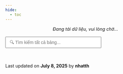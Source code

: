 ```yaml
---
hide:
  - toc
---
```


<!-- Style -->
<style>
  :root {
    --bg-table: #ffffff;
    --text-color: #1a1a1a;
    --bg-header: #4b52c1;
    --bg-row-alt: #f9f9f9;
    --bg-hover: #eef3ff;
    --border-color: #ccc;
    --highlight-color: #ffff99;
    --filter-bg: #fff;
    --spinner-color: #4b52c1;
  }

  html[data-theme='dark'] {
    --bg-table: #1e1e1e;
    --text-color: #f0f0f0;
    --bg-header: #4b52c1;
    --bg-row-alt: #2a2a2a;
    --bg-hover: #313a54;
    --border-color: #444;
    --highlight-color: #ffd700;
    --filter-bg: #2a2a2a;
    --spinner-color: #c2c6ff;
  }

  #sheet-table-container {
    width: 100%;
    overflow-x: auto;
    max-width: 100%;
    padding: 16px;
    font-family: "Segoe UI", Roboto, Arial, sans-serif;
    font-size: 16px;
    color: var(--text-color);
  }

  #sheet-table-container table {
    min-width: 900px;
    width: fit-content;
    display: block;
    border-collapse: collapse;
    background: var(--bg-table);
    border: 1px solid var(--border-color);
    border-radius: 12px;
    box-shadow: 0 4px 12px rgba(0,0,0,0.05);
  }

  th, td {
    padding: 12px 16px;
    text-align: left;
    border-bottom: 1px solid var(--border-color);
    vertical-align: middle;
    word-break: break-word;
    white-space: normal;
    color: var(--text-color);
  }

  th {
    background-color: var(--bg-header);
    color: #fff;
    font-weight: 600;
    position: sticky;
    top: 0;
    z-index: 2;
    font-size: 15px;
  }

  tr:nth-child(even) td {
    background-color: var(--bg-row-alt);
  }

  tr:hover td {
    background-color: var(--bg-hover);
  }

  .filter-row input,
  .filter-row select {
    width: 100%;
    padding: 8px;
    font-size: 14px;
    border: 1px solid var(--border-color);
    border-radius: 6px;
    background-color: var(--filter-bg);
    color: var(--text-color);
  }

  .highlight {
    background-color: var(--highlight-color);
    font-weight: bold;
  }

  /* Spinner */
  #loading-spinner {
    display: none;
    margin: 40px auto;
    width: 48px;
    height: 48px;
    border: 6px solid rgba(0,0,0,0.1);
    border-top: 6px solid var(--spinner-color);
    border-radius: 50%;
    animation: spin 1s linear infinite;
  }

  @keyframes spin {
    0% { transform: rotate(0deg); }
    100% { transform: rotate(360deg); }
  }

  .loading-message {
    text-align: center;
    font-style: italic;
    color: var(--text-color);
    margin-top: 10px;
  }

  .export-buttons {
    margin: 16px 0;
    text-align: left;
  }

  .export-buttons input {
    padding: 8px 12px;
    font-size: 14px;
    width: 60%;
    max-width: 400px;
    margin-right: 10px;
  }
</style>

<!-- Spinner -->
<div id="loading-spinner"></div>
<div class="loading-message" id="loading-text">Đang tải dữ liệu, vui lòng chờ...</div>

<!-- Tìm kiếm nâng cao -->
<div class="export-buttons">
  <input type="text" id="globalSearch" placeholder="🔍 Tìm kiếm tất cả bảng..." oninput="applyFilter()">
</div>

<!-- Bảng -->
<div id="sheet-table-container"></div>

<!-- Scripts -->
<script src="https://cdn.jsdelivr.net/npm/papaparse@5.4.1/papaparse.min.js"></script>

<script>
  let rawRows = [];
  let headers = [];

  function getColumnWidth(index) {
    const widths = {
      0: '60px', 1: '150px', 2: '200px', 3: '250px',
      4: '300px', 5: '350px', 6: '180px', 7: '150px',
      8: '200px', 9: '150px'
    };
    return widths[index] || '120px';
  }

  async function loadSheetData() {
    const url = 'https://docs.google.com/spreadsheets/d/e/2PACX-1vTbKF-N9-xBzwenpr5H5ZkwASlMbnhXhvsbmyugWwt7t-W9JJogi4wOP3ArE5xL_mr7reem2ZN_inU4/pub?gid=0&single=true&output=csv';

    document.getElementById('loading-spinner').style.display = 'block';
    document.getElementById('loading-text').style.display = 'block';
    document.getElementById('sheet-table-container').innerHTML = '';

    try {
      const response = await fetch(url);
      const text = await response.text();
      const results = Papa.parse(text, { header: false, skipEmptyLines: true });
      rawRows = results.data;
      headers = rawRows[0];
      renderTable(rawRows);
    } catch (err) {
      document.getElementById('sheet-table-container').innerHTML = `<p style="color:red; text-align:center;">Không thể tải dữ liệu.</p>`;
    } finally {
      document.getElementById('loading-spinner').style.display = 'none';
      document.getElementById('loading-text').style.display = 'none';
    }
  }

  function renderTable(data) {
    const table = document.createElement('table');
    const thead = document.createElement('thead');
    const trHead = document.createElement('tr');
    const trFilter = document.createElement('tr');
    trFilter.classList.add('filter-row');

    headers.forEach((header, colIndex) => {
      const th = document.createElement('th');
      th.textContent = header;
      th.style.width = getColumnWidth(colIndex);
      trHead.appendChild(th);

      const tdFilter = document.createElement('td');
      tdFilter.style.width = getColumnWidth(colIndex);

      const sampleValues = data.slice(1).map(r => r[colIndex]);
      const isNumeric = sampleValues.every(v => !isNaN(v));
      const uniqueVals = [...new Set(sampleValues.filter(v => v !== ''))];

      if (uniqueVals.length <= 10 && !isNumeric) {
        const select = document.createElement('select');
        const optAll = document.createElement('option');
        optAll.value = '';
        optAll.textContent = '-- Tất cả --';
        select.appendChild(optAll);
        uniqueVals.sort().forEach(val => {
          const opt = document.createElement('option');
          opt.value = val;
          opt.textContent = val;
          select.appendChild(opt);
        });
        select.onchange = applyFilter;
        tdFilter.appendChild(select);
      } else {
        const input = document.createElement('input');
        input.placeholder = 'Lọc...';
        input.oninput = applyFilter;
        tdFilter.appendChild(input);
      }

      trFilter.appendChild(tdFilter);
    });

    thead.appendChild(trHead);
    thead.appendChild(trFilter);
    table.appendChild(thead);

    const tbody = document.createElement('tbody');
    table.appendChild(tbody);

    const container = document.getElementById('sheet-table-container');
    container.innerHTML = '';
    container.appendChild(table);

    applyFilter();
  }

  function highlightMatch(text, keyword) {
    if (!keyword) return text;
    const pattern = new RegExp(`(${keyword})`, 'gi');
    return text.replace(pattern, `<span class="highlight">$1</span>`);
  }

  function applyFilter() {
    const table = document.querySelector('#sheet-table-container table');
    if (!table) return;

    const filters = Array.from(table.querySelectorAll('.filter-row td')).map(td => {
      const input = td.querySelector('input, select');
      return input ? input.value.trim().toLowerCase() : '';
    });

    const globalSearchValue = document.getElementById('globalSearch')?.value?.toLowerCase() ?? '';

    const tbody = table.querySelector('tbody');
    tbody.innerHTML = '';

    rawRows.slice(1).forEach(row => {
      const matchColumnFilters = row.every((cell, idx) => {
        const filterVal = filters[idx];
        if (!filterVal) return true;
        return cell.toLowerCase().includes(filterVal);
      });

      const matchGlobal = globalSearchValue
        ? row.some(cell => cell.toLowerCase().includes(globalSearchValue))
        : true;

      if (matchColumnFilters && matchGlobal) {
        const tr = document.createElement('tr');
        row.forEach((cell, idx) => {
          const td = document.createElement('td');
          td.innerHTML = highlightMatch(cell, filters[idx] || globalSearchValue);
          td.style.width = getColumnWidth(idx);
          tr.appendChild(td);
        });
        tbody.appendChild(tr);
      }
    });
  }

  function runWhenPageReady() {
    const container = document.getElementById('sheet-table-container');
    if (container && container.innerHTML.trim() === '') {
      loadSheetData();
    }
  }

  document.addEventListener("DOMContentLoaded", runWhenPageReady);
  if (typeof document$ !== 'undefined') {
    document$.subscribe(() => {
      runWhenPageReady();
    });
  }
</script>

<div class="last-updated">Last updated on <strong>July 8, 2025</strong> by <strong>nhatth</strong></div>
